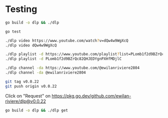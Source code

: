 # Testing

```bash
go build -o dlp && ./dlp
```

```bash
go test
```

```bash
./dlp video https://www.youtube.com/watch?v=dQw4w9WgXcQ
./dlp video dQw4w9WgXcQ

./dlp playlist -d https://www.youtube.com/playlist?list=PLomb1f2d9BZrQc82QHJEDYgnPXHfMDjlC
./dlp playlist -d PLomb1f2d9BZrQc82QHJEDYgnPXHfMDjlC

./dlp channel -da https://www.youtube.com/@ewilanriviere2804
./dlp channel -da @ewilanriviere2804
```

```bash
git tag v0.0.22
git push origin v0.0.22
```

Click on "Request" on <https://pkg.go.dev/github.com/ewilan-riviere/dlp@v0.0.22>

```bash
go build -o dlp && ./dlp get
```
